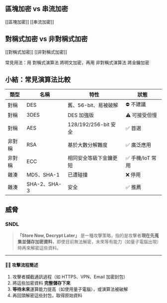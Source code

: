 ## 區塊加密 vs 串流加密

[[區塊加密]]
[[串流加密]]

## 對稱式加密 vs 非對稱式加密

[[對稱式加密]]
[[非對稱式加密]]

常見用法：用 對稱式演算法 將明文加密，再用 非對稱式演算法 將金鑰加密
## 小結：常見演算法比較

|類型|名稱|特性|狀態|
|---|---|---|---|
|對稱|DES|舊、56-bit、易被破解|⛔ 不建議|
|對稱|3DES|DES 加強版|⚠ 可接受但慢|
|對稱|AES|128/192/256-bit 安全|✅ 首選|
|非對稱|RSA|基於大數分解難度|✅ 廣泛應用|
|非對稱|ECC|相同安全等級下金鑰更短|✅ 手機/IoT 常用|
|雜湊|MD5、SHA-1|已遭碰撞|❌ 停用|
|雜湊|SHA-2、SHA-3|安全|✅ 推薦|

## 威脅

### SNDL
> **「Store Now, Decrypt Later」** 是一種攻擊策略，指的是攻擊者**現在先蒐集並儲存加密資料**，即使目前無法解密，未來等有能力（如量子電腦出現）時再來解密這些資料。

---

#### 🕵️‍♂️ 攻擊流程簡述

1. 攻擊者攔截通訊過程（如 HTTPS、VPN、Email 加密封包）
2. 將這些加密資料 **完整儲存下來**
3. **等待未來**運算能力提高（如使用量子電腦），或演算法被破解
4. 再回頭解密這些封包，取得原始資料